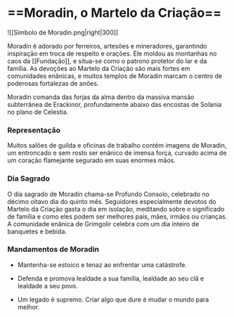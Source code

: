 # ==**Moradin,** o Martelo da Criação==
![[Símbolo de Moradin.png|right|300]]

Moradin é adorado por ferreiros, artesões e mineradores, garantindo inspiração em troca de respeito e orações. Ele moldou as montanhas no caos da [[Fundação]], e situa-se como o patrono protetor do lar e da família. As devoções ao Martelo da Criação são mais fortes em comunidades enânicas, e muitos templos de Moradin marcam o centro de poderosas fortalezas de anões.

Moradin comanda das forjas da alma dentro da massiva mansão subterrânea de Erackinor, profundamente abaixo das encostas de Solania no plano de Celestia.
### **Representação**
Muitos salões de guilda e oficinas de trabalho contém imagens de Moradin, um entroncado e sem rosto ser enânico de imensa força, curvado acima de um coração flamejante segurado em suas enormes mãos.
### **Dia Sagrado**
O dia sagrado de Moradin chama-se Profundo Consolo, celebrado no décimo oitavo dia do quinto mês. Seguidores especialmente devotos do Martelo da Criação gasta o dia em isolação, meditando sobre o significado de família e como eles podem ser melhores pais, mães, irmãos ou crianças. A comunidade enânica de Grimgolir celebra com um dia inteiro de banquetes e bebida.
### **Mandamentos de Moradin**
- Mantenha-se estoico e tenaz ao enfrentar uma catástrofe.

- Defenda e promova lealdade a sua família, lealdade ao seu clã e lealdade a seu povo.

- Um legado é supremo. Criar algo que dure é mudar o mundo para melhor.